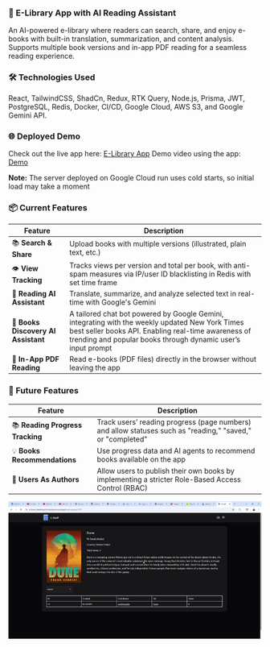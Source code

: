 ### 📖 E-Library App with AI Reading Assistant
An AI-powered e-library where readers can search, share, and enjoy e-books with built-in translation, summarization, and content analysis. Supports multiple book versions and in-app PDF reading for a seamless reading experience.

### 🛠 Technologies Used
React, TailwindCSS, ShadCn, Redux, RTK Query, Node.js, Prisma, JWT, PostgreSQL, Redis, Docker, CI/CD, Google Cloud, AWS S3, and Google Gemini API.

### 🌐 Deployed Demo
Check out the live app here: [E-Library App](https://e-library-dashboard-fe-deployed.vercel.app/)
Demo video using the app: [Demo](https://www.youtube.com/watch?v=_gGqr-Li2Js)

**Note:** The server deployed on Google Cloud run uses cold starts, so initial load may take a moment

### 📦 Current Features

| Feature | Description |
|---------|-------------|
| 📚 **Search & Share** | Upload books with multiple versions (illustrated, plain text, etc.) |
| 👁 **View Tracking** | Tracks views per version and total per book, with anti-spam measures via IP/user ID blacklisting in Redis with set time frame |
| 🤖 **Reading AI Assistant** | Translate, summarize, and analyze selected text in real-time with Google's Gemini |
| 🤖 **Books Discovery AI Assistant** | A tailored chat bot powered by Google Gemini, integrating with the weekly updated New York Times best seller books API. Enabling real-time awareness of trending and popular books through dynamic user’s input prompt|
| 📄 **In-App PDF Reading** | Read e-books (PDF files) directly in the browser without leaving the app |

### 🚀 Future Features

| Feature | Description |
|---------|-------------|
| 📚 **Reading Progress Tracking** | Track users’ reading progress (page numbers) and allow statuses such as "reading," "saved," or "completed" |
| 💡 **Books Recommendations** | Use progress data and AI agents to recommend books available on the app |
| 📖 **Users As Authors** | Allow users to publish their own books by implementing a stricter Role-Based Access Control (RBAC) |


![AI-demo](./frontend/public/ai-demo.gif)
